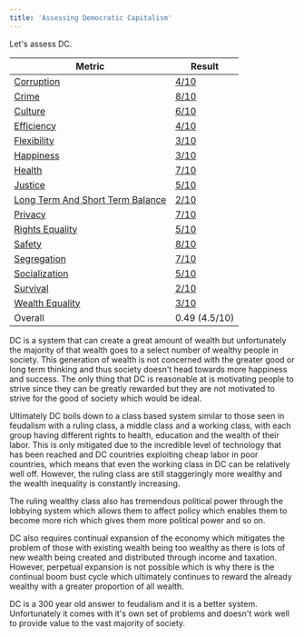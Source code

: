 ```yaml
---
title: 'Assessing Democratic Capitalism'
---
```


Let's assess DC.

Metric | Result
--- | ---
[Corruption](../societal-metrics/metrics/corruption) | [4/10](metrics/corruption)
[Crime](../societal-metrics/metrics/crime) | [8/10](metrics/crime)
[Culture](../societal-metrics/metrics/culture) | [6/10](metrics/culture)
[Efficiency](../societal-metrics/metrics/efficiency) | [4/10](metrics/efficiency)
[Flexibility](../societal-metrics/metrics/flexibility) | [3/10](metrics/flexibility)
[Happiness](../societal-metrics/metrics/happiness) | [3/10](metrics/happiness)
[Health](../societal-metrics/metrics/health) | [7/10](metrics/health)
[Justice](../societal-metrics/metrics/justice) | [5/10](metrics/justice)
[Long Term And Short Term Balance](../societal-metrics/metrics/long-term-and-short-term-balance) | [2/10](../societal-metrics/metrics/long-term-and-short-term-balance)
[Privacy](../societal-metrics/metrics/privacy) | [7/10](metrics/privacy)
[Rights Equality](../societal-metrics/metrics/rights-equality) | [5/10](metrics/rights-equality)
[Safety](../societal-metrics/metrics/safety) | [8/10](metrics/safety)
[Segregation](../societal-metrics/metrics/segregation) | [7/10](metrics/segregation)
[Socialization](../societal-metrics/metrics/socialization) | [5/10](metrics/socialization)
[Survival](../societal-metrics/metrics/survival) | [2/10](metrics/survival)
[Wealth Equality](../societal-metrics/metrics/wealth-equality) | [3/10](metrics/wealth-equality)
Overall | 0.49 (4.5/10)

DC is a system that can create a great amount of wealth but unfortunately the majority of that wealth goes to a select number of wealthy people in society. This generation of wealth is not concerned with the greater good or long term thinking and thus society doesn't head towards more happiness and success. The only thing that DC is reasonable at is motivating people to strive since they can be greatly rewarded but they are not motivated to strive for the good of society which would be ideal.

Ultimately DC boils down to a class based system similar to those seen in feudalism with a ruling class, a middle class and a working class, with each group having different rights to health, education and the wealth of their labor. This is only mitigated due to the incredible level of technology that has been reached and DC countries exploiting cheap labor in poor countries, which means that even the working class in DC can be relatively well off. However, the ruling class are still staggeringly more wealthy and the wealth inequality is constantly increasing.

The ruling wealthy class also has tremendous political power through the lobbying system which allows them to affect policy which enables them to become more rich which gives them more political power and so on.

DC also requires continual expansion of the economy which mitigates the problem of those with existing wealth being too wealthy as there is lots of new wealth being created and distributed through income and taxation. However, perpetual expansion is not possible which is why there is the continual boom bust cycle which ultimately continues to reward the already wealthy with a greater proportion of all wealth.

DC is a 300 year old answer to feudalism and it is a better system. Unfortunately it comes with it's own set of problems and doesn't work well to provide value to the vast majority of society.
